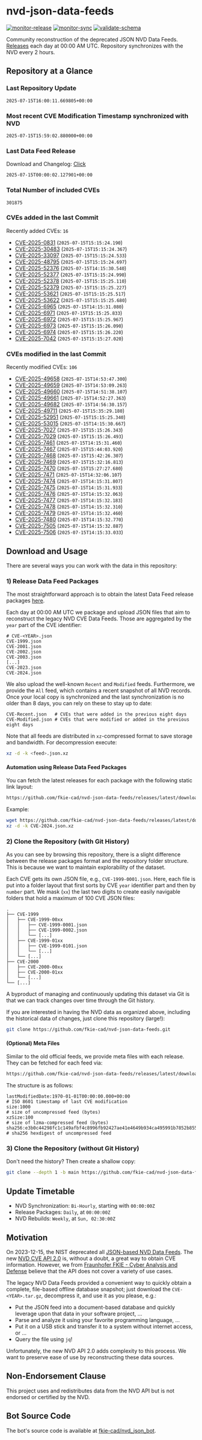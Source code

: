 # nvd-json-data-feeds

[![monitor-release](https://github.com/fkie-cad/nvd-json-data-feeds/actions/workflows/monitor_release.yml/badge.svg)](https://github.com/fkie-cad/nvd-json-data-feeds/actions/workflows/monitor_release.yml)
[![monitor-sync](https://github.com/fkie-cad/nvd-json-data-feeds/actions/workflows/monitor_sync.yml/badge.svg)](https://github.com/fkie-cad/nvd-json-data-feeds/actions/workflows/monitor_sync.yml)
[![validate-schema](https://github.com/fkie-cad/nvd-json-data-feeds/actions/workflows/validate_schema.yml/badge.svg)](https://github.com/fkie-cad/nvd-json-data-feeds/actions/workflows/validate_schema.yml)

Community reconstruction of the deprecated JSON NVD Data Feeds.
[Releases](https://github.com/fkie-cad/nvd-json-data-feeds/releases/latest) each day at 00:00 AM UTC.
Repository synchronizes with the NVD every 2 hours.

## Repository at a Glance

### Last Repository Update

```plain
2025-07-15T16:00:11.669805+00:00
```

### Most recent CVE Modification Timestamp synchronized with NVD

```plain
2025-07-15T15:59:02.880000+00:00
```

### Last Data Feed Release

Download and Changelog: [Click](https://github.com/fkie-cad/nvd-json-data-feeds/releases/latest)

```plain
2025-07-15T00:00:02.127901+00:00
```

### Total Number of included CVEs

```plain
301875
```

### CVEs added in the last Commit

Recently added CVEs: `16`

- [CVE-2025-0831](CVE-2025/CVE-2025-08xx/CVE-2025-0831.json) (`2025-07-15T15:15:24.190`)
- [CVE-2025-30483](CVE-2025/CVE-2025-304xx/CVE-2025-30483.json) (`2025-07-15T15:15:24.367`)
- [CVE-2025-33097](CVE-2025/CVE-2025-330xx/CVE-2025-33097.json) (`2025-07-15T15:15:24.533`)
- [CVE-2025-48795](CVE-2025/CVE-2025-487xx/CVE-2025-48795.json) (`2025-07-15T15:15:24.697`)
- [CVE-2025-52376](CVE-2025/CVE-2025-523xx/CVE-2025-52376.json) (`2025-07-15T14:15:30.540`)
- [CVE-2025-52377](CVE-2025/CVE-2025-523xx/CVE-2025-52377.json) (`2025-07-15T15:15:24.990`)
- [CVE-2025-52378](CVE-2025/CVE-2025-523xx/CVE-2025-52378.json) (`2025-07-15T15:15:25.110`)
- [CVE-2025-52379](CVE-2025/CVE-2025-523xx/CVE-2025-52379.json) (`2025-07-15T15:15:25.227`)
- [CVE-2025-53621](CVE-2025/CVE-2025-536xx/CVE-2025-53621.json) (`2025-07-15T15:15:25.517`)
- [CVE-2025-53622](CVE-2025/CVE-2025-536xx/CVE-2025-53622.json) (`2025-07-15T15:15:25.680`)
- [CVE-2025-6965](CVE-2025/CVE-2025-69xx/CVE-2025-6965.json) (`2025-07-15T14:15:31.080`)
- [CVE-2025-6971](CVE-2025/CVE-2025-69xx/CVE-2025-6971.json) (`2025-07-15T15:15:25.833`)
- [CVE-2025-6972](CVE-2025/CVE-2025-69xx/CVE-2025-6972.json) (`2025-07-15T15:15:25.967`)
- [CVE-2025-6973](CVE-2025/CVE-2025-69xx/CVE-2025-6973.json) (`2025-07-15T15:15:26.090`)
- [CVE-2025-6974](CVE-2025/CVE-2025-69xx/CVE-2025-6974.json) (`2025-07-15T15:15:26.220`)
- [CVE-2025-7042](CVE-2025/CVE-2025-70xx/CVE-2025-7042.json) (`2025-07-15T15:15:27.020`)


### CVEs modified in the last Commit

Recently modified CVEs: `106`

- [CVE-2025-49658](CVE-2025/CVE-2025-496xx/CVE-2025-49658.json) (`2025-07-15T14:53:47.300`)
- [CVE-2025-49659](CVE-2025/CVE-2025-496xx/CVE-2025-49659.json) (`2025-07-15T14:53:09.263`)
- [CVE-2025-49660](CVE-2025/CVE-2025-496xx/CVE-2025-49660.json) (`2025-07-15T14:51:38.107`)
- [CVE-2025-49661](CVE-2025/CVE-2025-496xx/CVE-2025-49661.json) (`2025-07-15T14:52:27.363`)
- [CVE-2025-49682](CVE-2025/CVE-2025-496xx/CVE-2025-49682.json) (`2025-07-15T14:56:30.157`)
- [CVE-2025-49711](CVE-2025/CVE-2025-497xx/CVE-2025-49711.json) (`2025-07-15T15:35:29.180`)
- [CVE-2025-52951](CVE-2025/CVE-2025-529xx/CVE-2025-52951.json) (`2025-07-15T15:15:25.340`)
- [CVE-2025-53015](CVE-2025/CVE-2025-530xx/CVE-2025-53015.json) (`2025-07-15T14:15:30.667`)
- [CVE-2025-7027](CVE-2025/CVE-2025-70xx/CVE-2025-7027.json) (`2025-07-15T15:15:26.343`)
- [CVE-2025-7029](CVE-2025/CVE-2025-70xx/CVE-2025-7029.json) (`2025-07-15T15:15:26.493`)
- [CVE-2025-7461](CVE-2025/CVE-2025-74xx/CVE-2025-7461.json) (`2025-07-15T14:15:31.460`)
- [CVE-2025-7467](CVE-2025/CVE-2025-74xx/CVE-2025-7467.json) (`2025-07-15T15:44:03.920`)
- [CVE-2025-7468](CVE-2025/CVE-2025-74xx/CVE-2025-7468.json) (`2025-07-15T15:42:26.307`)
- [CVE-2025-7469](CVE-2025/CVE-2025-74xx/CVE-2025-7469.json) (`2025-07-15T15:32:16.813`)
- [CVE-2025-7470](CVE-2025/CVE-2025-74xx/CVE-2025-7470.json) (`2025-07-15T15:27:27.680`)
- [CVE-2025-7471](CVE-2025/CVE-2025-74xx/CVE-2025-7471.json) (`2025-07-15T14:32:06.107`)
- [CVE-2025-7474](CVE-2025/CVE-2025-74xx/CVE-2025-7474.json) (`2025-07-15T14:15:31.807`)
- [CVE-2025-7475](CVE-2025/CVE-2025-74xx/CVE-2025-7475.json) (`2025-07-15T14:15:31.933`)
- [CVE-2025-7476](CVE-2025/CVE-2025-74xx/CVE-2025-7476.json) (`2025-07-15T14:15:32.063`)
- [CVE-2025-7477](CVE-2025/CVE-2025-74xx/CVE-2025-7477.json) (`2025-07-15T14:15:32.183`)
- [CVE-2025-7478](CVE-2025/CVE-2025-74xx/CVE-2025-7478.json) (`2025-07-15T14:15:32.310`)
- [CVE-2025-7479](CVE-2025/CVE-2025-74xx/CVE-2025-7479.json) (`2025-07-15T14:15:32.460`)
- [CVE-2025-7480](CVE-2025/CVE-2025-74xx/CVE-2025-7480.json) (`2025-07-15T14:15:32.770`)
- [CVE-2025-7505](CVE-2025/CVE-2025-75xx/CVE-2025-7505.json) (`2025-07-15T14:15:32.887`)
- [CVE-2025-7506](CVE-2025/CVE-2025-75xx/CVE-2025-7506.json) (`2025-07-15T14:15:33.033`)


## Download and Usage

There are several ways you can work with the data in this repository:

### 1) Release Data Feed Packages

The most straightforward approach is to obtain the latest Data Feed release packages [here](https://github.com/fkie-cad/nvd-json-data-feeds/releases/latest).

Each day at 00:00 AM UTC we package and upload JSON files that aim to reconstruct the legacy NVD CVE Data Feeds.
Those are aggregated by the `year` part of the CVE identifier:

```
# CVE-<YEAR>.json
CVE-1999.json
CVE-2001.json
CVE-2002.json
CVE-2003.json
[...]
CVE-2023.json
CVE-2024.json
```

We also upload the well-known `Recent` and `Modified` feeds.
Furthermore, we provide the `All` feed, which contains a recent snapshot of all NVD records.
Once your local copy is synchronized and the last synchronization is no older than 8 days, you can rely on these to stay up to date:

```plain
CVE-Recent.json   # CVEs that were added in the previous eight days
CVE-Modified.json # CVEs that were modified or added in the previous eight days
```

Note that all feeds are distributed in `xz`-compressed format to save storage and bandwidth.
For decompression execute:

```sh
xz -d -k <feed>.json.xz
```

#### Automation using Release Data Feed Packages

You can fetch the latest releases for each package with the following static link layout:

```sh
https://github.com/fkie-cad/nvd-json-data-feeds/releases/latest/download/CVE-<YEAR>.json.xz
```

Example:

```sh
wget https://github.com/fkie-cad/nvd-json-data-feeds/releases/latest/download/CVE-2024.json.xz
xz -d -k CVE-2024.json.xz
```

### 2) Clone the Repository (with Git History)

As you can see by browsing this repository, there is a slight difference between the release packages format and the repository folder structure.
This is because we want to maintain explorability of the dataset.

Each CVE gets its own JSON file, e.g., `CVE-1999-0001.json`.
Here, each file is put into a folder layout that first sorts by CVE `year` identifier part and then by `number` part.
We mask (`xx`) the last two digits to create easily navigable folders that hold a maximum of 100 CVE JSON files:

```plain
.
├── CVE-1999
│   ├── CVE-1999-00xx
│   │   ├── CVE-1999-0001.json
│   │   ├── CVE-1999-0002.json
│   │   └── [...]
│   ├── CVE-1999-01xx
│   │   ├── CVE-1999-0101.json
│   │   └── [...]
│   └── [...]
├── CVE-2000
│   ├── CVE-2000-00xx
│   ├── CVE-2000-01xx
│   └── [...]
└── [...]
```

A byproduct of managing and continuously updating this dataset via Git is that we can track changes over time through the Git history.

If you are interested in having the NVD data as organized above, including the historical data of changes, just clone this repository (large!):

```sh
git clone https://github.com/fkie-cad/nvd-json-data-feeds.git
```

#### (Optional) Meta Files

Similar to the old official feeds, we provide meta files with each release. They can be fetched for each feed via:

```sh
https://github.com/fkie-cad/nvd-json-data-feeds/releases/latest/download/CVE-<YEAR>.meta
```

The structure is as follows:

```plain
lastModifiedDate:1970-01-01T00:00:00.000+00:00                          # ISO 8601 timestamp of last CVE modification
size:1000                                                               # size of uncompressed feed (bytes)
xzSize:100                                                              # size of lzma-compressed feed (bytes)
sha256:e3b0c44298fc1c149afbf4c8996fb92427ae41e4649b934ca495991b7852b855 # sha256 hexdigest of uncompressed feed
```

### 3) Clone the Repository (without Git History)

Don't need the history? Then create a shallow copy:

```sh
git clone --depth 1 -b main https://github.com/fkie-cad/nvd-json-data-feeds.git
```


## Update Timetable

* NVD Synchronization: `Bi-Hourly`, starting with `00:00:00Z`
* Release Packages: `Daily`, at `00:00:00Z`
* NVD Rebuilds: `Weekly`, at `Sun, 02:30:00Z`


## Motivation

On 2023-12-15, the NIST deprecated all [JSON-based NVD Data Feeds](https://nvd.nist.gov/vuln/data-feeds#divRetirementBanner-1).
The new [NVD CVE API 2.0](https://nvd.nist.gov/developers/vulnerabilities) is, without a doubt, a great way to obtain CVE information.
However, we from [Fraunhofer FKIE - Cyber Analysis and Defense](https://www.fkie.fraunhofer.de/en/departments/cad.html) believe that the API does not cover a variety of use cases.

The legacy NVD Data Feeds provided a convenient way to quickly obtain a complete, file-based offline database snapshot; just download the `CVE-<YEAR>.tar.gz`, decompress it, and use it as you please, e.g.:

- Put the JSON feed into a document-based database and quickly leverage upon that data in your software project, ...
- Parse and analyze it using your favorite programming language, ...
- Put it on a USB stick and transfer it to a system without internet access, or ...
- Query the file using `jq`!

Unfortunately, the new NVD API 2.0 adds complexity to this process.
We want to preserve ease of use by reconstructing these data sources.

## Non-Endorsement Clause

This project uses and redistributes data from the NVD API but is not endorsed or certified by the NVD.

## Bot Source Code

The bot's source code is available at [fkie-cad/nvd\_json\_bot](https://github.com/fkie-cad/nvd_json_bot).